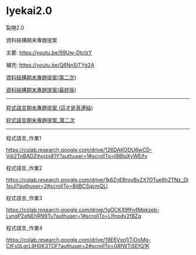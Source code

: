 # lyekai2.0
裂開2.0

資料結構期末專題提案

主要: https://youtu.be/99Uw-DtclzY

補充: https://youtu.be/Q6NnSiTYg2A

[資料結構期末專題提案(第二次)](https://youtu.be/px8yiiF2cYw)

[資料結構期末專題提案(最終版)]()

-----

[程式語言期末專題提案 (這才是真連結)](https://www.youtube.com/watch?v=wwY3GwaGU48)

[程式語言期末專題提案_第二次](https://www.youtube.com/watch?v=OfcZP5Dr3d8)

-----
程式語言_作業1

https://colab.research.google.com/drive/126DAKODU6wCD-Vdi2TnBADZjhojzs81Y?authuser=1#scrollTo=t9BlqXyWEifv

程式語言_作業2

https://colab.research.google.com/drive/1k6ZnEBrovBvZX7DTue8hZTNz_Dl1oiJj?authuser=2#scrollTo=BitBCSqcmQLl

程式語言_作業3

https://colab.research.google.com/drive/1gOCKX9fhvfMpkzeb-LynqP2qNEhRN9Tu?authuser=1#scrollTo=LIfnpdy2fBZq

程式語言_作業4

https://colab.research.google.com/drive/19E6Vxq1iTjOoMg-CtFs0LgrL9H0K3TDF?authuser=2#scrollTo=08fWTiSEfQ1K

